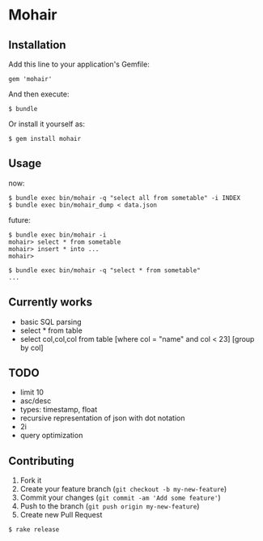 # Mohair

## Installation

Add this line to your application's Gemfile:

    gem 'mohair'

And then execute:

    $ bundle

Or install it yourself as:

    $ gem install mohair

## Usage

now:

```
$ bundle exec bin/mohair -q "select all from sometable" -i INDEX
$ bundle exec bin/mohair_dump < data.json
```

future:

```
$ bundle exec bin/mohair -i
mohair> select * from sometable
mohair> insert * into ...
mohair>
```

```
$ bundle exec bin/mohair -q "select * from sometable"
...
```

## Currently works

- basic SQL parsing
- select * from table
- select col,col,col from table [where col = "name" and col < 23] [group by col]

## TODO

- limit 10
- asc/desc
- types: timestamp, float
- recursive representation of json with dot notation
- 2i
- query optimization

## Contributing

1. Fork it
2. Create your feature branch (`git checkout -b my-new-feature`)
3. Commit your changes (`git commit -am 'Add some feature'`)
4. Push to the branch (`git push origin my-new-feature`)
5. Create new Pull Request

```
$ rake release
```
